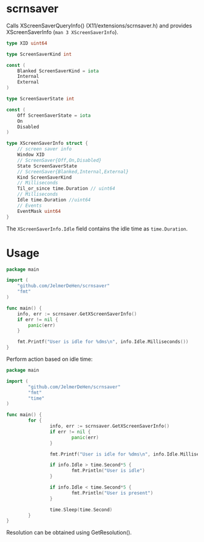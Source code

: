 # scrnsaver

Calls XScreenSaverQueryInfo() (X11/extensions/scrnsaver.h) and provides XScreenSaverInfo (`man 3 XScreenSaverInfo`).

```go
type XID uint64

type ScreenSaverKind int

const (
	Blanked ScreenSaverKind = iota
	Internal
	External
)

type ScreenSaverState int

const (
	Off ScreenSaverState = iota
	On
	Disabled
)

type XScreenSaverInfo struct {
	// screen saver info
	Window XID
	// ScreenSaver{Off,On,Disabled}
	State ScreenSaverState
	// ScreenSaver{Blanked,Internal,External}
	Kind ScreenSaverKind
	// Milliseconds
	Til_or_since time.Duration // uint64
	// Milliseconds
	Idle time.Duration //uint64
	// Events
	EventMask uint64
}
```

The `XScreenSaverInfo.Idle` field contains the idle time as `time.Duration`.

# Usage

```go
package main

import (
	"github.com/JelmerDeHen/scrnsaver"
	"fmt"
)

func main() {
	info, err := scrnsaver.GetXScreenSaverInfo()
	if err != nil {
		panic(err)
	}

	fmt.Printf("User is idle for %dms\n", info.Idle.Milliseconds())
}
```

Perform action based on idle time:

```go
package main

import (
        "github.com/JelmerDeHen/scrnsaver"
        "fmt"
        "time"
)

func main() {
        for {
                info, err := scrnsaver.GetXScreenSaverInfo()
                if err != nil {
                        panic(err)
                }

                fmt.Printf("User is idle for %dms\n", info.Idle.Milliseconds())

                if info.Idle > time.Second*5 {
                        fmt.Println("User is idle")
                }

                if info.Idle < time.Second*5 {
                        fmt.Println("User is present")
                }

                time.Sleep(time.Second)
        }
}
```

Resolution can be obtained using GetResolution().

